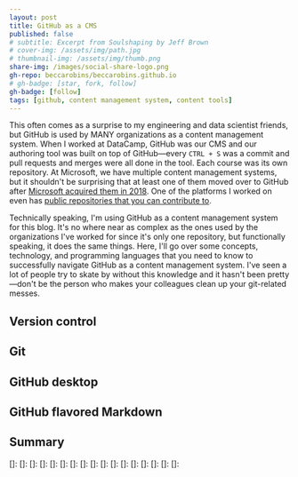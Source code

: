 ```yaml
---
layout: post
title: GitHub as a CMS
published: false
# subtitle: Excerpt from Soulshaping by Jeff Brown
# cover-img: /assets/img/path.jpg
# thumbnail-img: /assets/img/thumb.png
share-img: /images/social-share-logo.png
gh-repo: beccarobins/beccarobins.github.io
# gh-badge: [star, fork, follow]
gh-badge: [follow]
tags: [github, content management system, content tools]
---
```


This often comes as a surprise to my engineering and data scientist friends, but GitHub is used by MANY organizations as a content management system. When I worked at DataCamp, GitHub was our CMS and our authoring tool was built on top of GitHub&mdash;every `CTRL + S` was a commit and pull requests and merges were all done in the tool. Each course was its own repository. At Microsoft, we have multiple content management systems, but it shouldn't be surprising that at least one of them moved over to GitHub after [Microsoft acquired them in 2018](https://news.microsoft.com/2018/06/04/microsoft-to-acquire-github-for-7-5-billion/). One of the platforms I worked on even has [public repositories that you can contribute to](https://github.com/MicrosoftDocs/microsoft-365-docs).

Technically speaking, I'm using GitHub as a content management system for this blog. It's no where near as complex as the ones used by the organizations I've worked for since it's only one repository, but functionally speaking, it does the same things. Here, I'll go over some concepts, technology, and programming languages that you need to know to successfully navigate GitHub as a content management system. I've seen a lot of people try to skate by without this knowledge and it hasn't been pretty&mdash;don't be the person who makes your colleagues clean up your git-related messes.

## Version control

## Git

## GitHub desktop

## GitHub flavored Markdown

## Summary

[]: 
[]: 
[]: 
[]: 
[]: 
[]: 
[]: 
[]: 
[]: 
[]: 
[]: 
[]: 
[]: 
[]: 
[]: 
[]: 
[]: 